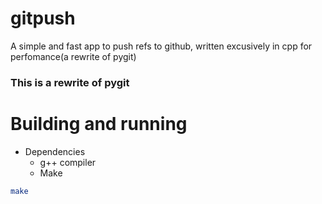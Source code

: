 # gitpush
A simple and fast app to push refs to github, written excusively in cpp for perfomance(a rewrite of pygit)

### This is a rewrite of pygit

# Building and running
- Dependencies
  - g++ compiler
  - Make 
  
```bash
make 
```

 
